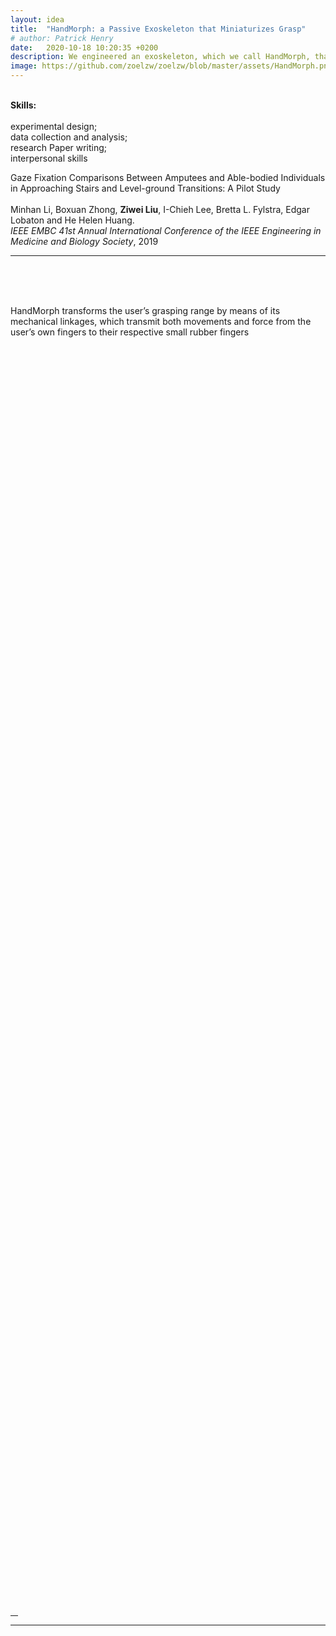 ```yaml
---
layout: idea
title:  "HandMorph: a Passive Exoskeleton that Miniaturizes Grasp"
# author: Patrick Henry
date:   2020-10-18 10:20:35 +0200
description: We engineered an exoskeleton, which we call HandMorph, that approximates the experience of having a smaller grasping range. 
image: https://github.com/zoelzw/zoelzw/blob/master/assets/HandMorph.png?raw=true
---
```

<div class="row">
  <div class="col-md-4">
  <p>
    <br> <b>Skills:</b> <br><br>
    experimental design;<br>
    data collection and analysis;<br>
    research Paper writing;<br>
    interpersonal skills
  </p>
  </div>
  <div class="col-md-8">
  <!-- <h1>{{ page.title }}</h1> -->
    <p class="lead">Gaze Fixation Comparisons Between Amputees and Able-bodied Individuals in Approaching Stairs and Level-ground Transitions: A Pilot Study <br>
    <br>Minhan Li, Boxuan Zhong, <strong>Ziwei Liu</strong>, I-Chieh Lee, Bretta L. Fylstra, Edgar Lobaton and He Helen Huang. 
    <br><i>IEEE EMBC 41st Annual International Conference of the IEEE Engineering in Medicine and Biology Society</i>, 2019
    </p>
  </div>
</div>
<hr bordercolor = "lightgrey">

<div class="row">
  <div class="col-md-6">
    <br>
    <br>
    <br>
    <p> 
       HandMorph transforms the user’s grasping range by means of its mechanical linkages, which transmit both movements and force from the user’s own fingers to their respective small rubber fingers
    </p>
  </div>

  <div class="col-md-6">
    <br>
    <div class="img-fluid rounded mt-2 mb-2 mb-md-0" style="background-image: url({{ page.image }});  height: 50vh; background-position:center;">
  </div>
</div><hr width="12">


<div class="row">
  <hr>
  <div class="col-md-6">
     <div class="img-fluid rounded mt-2 mb-2 mb-md-0" style="background-image: url({{ page.image }});  height: 50vh; background-position:center;">
     </div><br>
  </div>
  
  <div class="col-md-6">
    <br>
    <br>
   <p> 
        Unlike other size-illusions based on virtual reality, HandMorph achieves this in the user's real environment, preserving the user's physical and social contexts. As such, our device can be integrated into the user's workflow, e.g., to allow product designers to momentarily change their grasping range into that of a child while evaluating a toy prototype.
   </p>
  </div>
</div>
